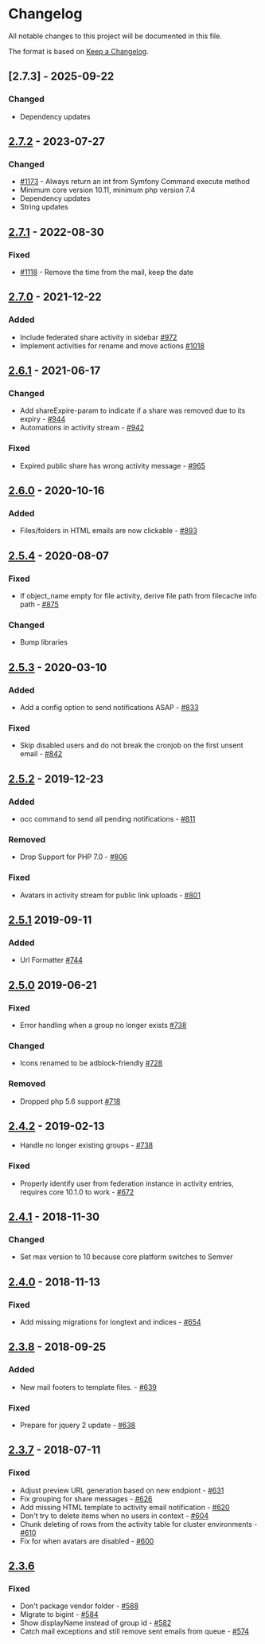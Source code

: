 # Changelog

All notable changes to this project will be documented in this file.

The format is based on [Keep a Changelog](http://keepachangelog.com/en/1.0.0/).

## [2.7.3] - 2025-09-22

### Changed

- Dependency updates


## [2.7.2] - 2023-07-27

### Changed

- [#1173](https://github.com/owncloud/activity/pull/1173) - Always return an int from Symfony Command execute method
- Minimum core version 10.11, minimum php version 7.4
- Dependency updates
- String updates


## [2.7.1] - 2022-08-30

### Fixed

- [#1118](https://github.com/owncloud/activity/pull/1118) - Remove the time from the mail, keep the date


## [2.7.0] - 2021-12-22

### Added

- Include federated share activity in sidebar [#972](https://github.com/owncloud/activity/pull/972)
- Implement activities for rename and move actions [#1018](https://github.com/owncloud/activity/pull/1018)


## [2.6.1] - 2021-06-17

### Changed

- Add shareExpire-param to indicate if a share was removed due to its expiry - [#944](https://github.com/owncloud/activity/issues/944)
- Automations in activity stream - [#942](https://github.com/owncloud/activity/issues/942)

### Fixed

- Expired public share has wrong activity message - [#965](https://github.com/owncloud/activity/issues/965)


## [2.6.0] - 2020-10-16

### Added

- Files/folders in HTML emails are now clickable - [#893](https://github.com/owncloud/activity/issues/893)


## [2.5.4] - 2020-08-07

### Fixed

- If object_name empty for file activity, derive file path from filecache info path - [#875](https://github.com/owncloud/activity/issues/875)

### Changed

- Bump libraries


## [2.5.3] - 2020-03-10

### Added

- Add a config option to send notifications ASAP - [#833](https://github.com/owncloud/activity/issues/833)

### Fixed

- Skip disabled users and do not break the cronjob on the first unsent email - [#842](https://github.com/owncloud/activity/issues/842)

## [2.5.2] - 2019-12-23

### Added

- occ command to send all pending notifications - [#811](https://github.com/owncloud/activity/issues/811)

### Removed

- Drop Support for PHP 7.0 - [#806](https://github.com/owncloud/activity/issues/806)

### Fixed

- Avatars in activity stream for public link uploads - [#801](https://github.com/owncloud/activity/issues/801)

## [2.5.1] 2019-09-11

### Added

- Url Formatter [#744](https://github.com/owncloud/activity/pull/744)

## [2.5.0] 2019-06-21

### Fixed

- Error handling when a group no longer exists [#738](https://github.com/owncloud/activity/pull/738)

### Changed

- Icons renamed to be adblock-friendly [#728](https://github.com/owncloud/activity/pull/728)

### Removed

- Dropped php 5.6 support [#718](https://github.com/owncloud/activity/pull/718)

## [2.4.2] - 2019-02-13

- Handle no longer existing groups - [#738](https://github.com/owncloud/activity/pull/738)

### Fixed

- Properly identify user from federation instance in activity entries, requires core 10.1.0 to work - [#672](https://github.com/owncloud/activity/pull/672)

## [2.4.1] - 2018-11-30

### Changed

- Set max version to 10 because core platform switches to Semver

## [2.4.0] - 2018-11-13

### Fixed

- Add missing migrations for longtext and indices - [#654](https://github.com/owncloud/activity/issues/654)

## [2.3.8] - 2018-09-25
### Added

- New mail footers to template files. - [#639](https://github.com/owncloud/activity/issues/639)

### Fixed

- Prepare for jquery 2 update - [#638](https://github.com/owncloud/activity/issues/638)

## [2.3.7] - 2018-07-11

### Fixed

- Adjust preview URL generation based on new endpiont - [#631](https://github.com/owncloud/activity/pull/631)
- Fix grouping for share messages - [#626](https://github.com/owncloud/activity/issues/626)
- Add missing HTML template to activity email notification - [#620](https://github.com/owncloud/activity/issues/620)
- Don't try to delete items when no users in context - [#604](https://github.com/owncloud/activity/issues/604)
- Chunk deleting of rows from the activity table for cluster environments - [#610](https://github.com/owncloud/activity/issues/610)
- Fix for when avatars are disabled - [#600](https://github.com/owncloud/activity/issues/600)

## [2.3.6]

### Fixed

- Don't package vendor folder - [#588](https://github.com/owncloud/activity/issues/588)
- Migrate to bigint - [#584](https://github.com/owncloud/activity/issues/584)
- Show displayName instead of group id - [#582](https://github.com/owncloud/activity/issues/582)
- Catch mail exceptions and still remove sent emails from queue - [#574](https://github.com/owncloud/activity/issues/574)


[Unreleased]: https://github.com/owncloud/activity/compare/v2.7.2...master
[2.7.2]: https://github.com/owncloud/activity/compare/v2.7.1...v2.7.2
[2.7.1]: https://github.com/owncloud/activity/compare/v2.7.0...v2.7.1
[2.7.0]: https://github.com/owncloud/activity/compare/v2.6.1...v2.7.0
[2.6.1]: https://github.com/owncloud/activity/compare/v2.6.0...v2.6.1
[2.6.0]: https://github.com/owncloud/activity/compare/v2.5.4...v2.6.0
[2.5.4]: https://github.com/owncloud/activity/compare/v2.5.3...v2.5.4
[2.5.3]: https://github.com/owncloud/activity/compare/v2.5.2...v2.5.3
[2.5.2]: https://github.com/owncloud/activity/compare/v2.5.1...v2.5.2
[2.5.1]: https://github.com/owncloud/activity/compare/v2.5.0...v2.5.1
[2.5.0]: https://github.com/owncloud/activity/compare/v2.4.2...v2.5.0
[2.4.2]: https://github.com/owncloud/activity/compare/v2.4.1...v2.4.2
[2.4.1]: https://github.com/owncloud/activity/compare/v2.4.0...v2.4.1
[2.4.0]: https://github.com/owncloud/activity/compare/v2.3.8...v2.4.0
[2.3.8]: https://github.com/owncloud/activity/compare/v2.3.7...v2.3.8
[2.3.7]: https://github.com/owncloud/activity/compare/v2.3.6...v2.3.7
[2.3.6]: https://github.com/owncloud/activity/compare/v10.0.2...v2.3.6
